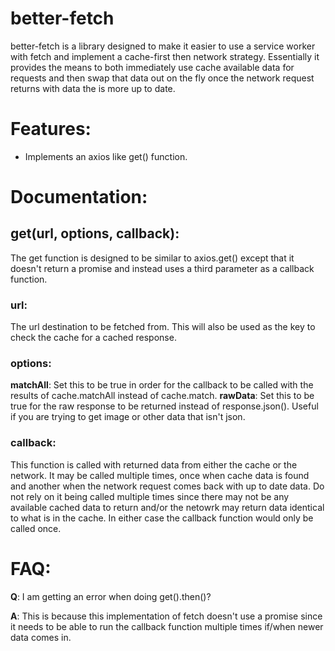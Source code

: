 # better-fetch

better-fetch is a library designed to make it easier to use a service worker with fetch and implement a cache-first then network strategy. Essentially it provides the means to both immediately use cache available data for requests and then swap that data out on the fly once the network request returns with data the is more up to date.

# Features:

  - Implements an axios like get() function.

# Documentation:
## get(url, options, callback):
The get function is designed to be similar to axios.get() except that it doesn't return a promise and instead uses a third parameter as a callback function.
### url:
The url destination to be fetched from. This will also be used as the key to check the cache for a cached response.
### options:
**matchAll**: Set this to be true in order for the callback to be called with the results of cache.matchAll instead of cache.match.
**rawData**: Set this to be true for the raw response to be returned instead of response.json(). Useful if you are trying to get image or other data that isn't json.
### callback:
This function is called with returned data from either the cache or the network. It may be called multiple times, once when cache data is found and another when the network request comes back with up to date data. Do not rely on it being called multiple times since there may not be any available cached data to return and/or the netowrk may return data identical to what is in the cache. In either case the callback function would only be called once.

# FAQ:
**Q**: I am getting an error when doing get().then()?

**A**: This is because this implementation of fetch doesn't use a promise since it needs to be able to run the callback function multiple times if/when newer data comes in.
